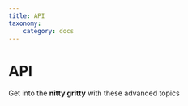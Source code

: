 ```yaml
---
title: API
taxonomy:
    category: docs
---
```




# API

Get into the **nitty gritty** with these advanced topics
